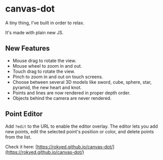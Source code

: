 # canvas-dot

A tiny thing, I've built in order to relax.

It's made with plain new JS.

## New Features

- Mouse drag to rotate the view.
- Mouse wheel to zoom in and out.
- Touch drag to rotate the view.
- Pinch to zoom in and out on touch screens.
- Choose between several 3D models like sword, cube, sphere, star, pyramid, the new heart and knot.
- Points and lines are now rendered in proper depth order.
- Objects behind the camera are never rendered.

## Point Editor

Add `?edit` to the URL to enable the editor overlay. The editor lets you add new points, edit the selected point's position or color, and delete points from the list.

Check it here: [https://rokyed.github.io/canvas-dot/](https://rokyed.github.io/canvas-dot/)
